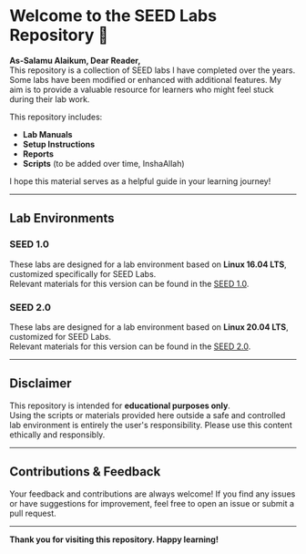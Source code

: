 # Welcome to the SEED Labs Repository 🌟

**As-Salamu Alaikum, Dear Reader,**  
This repository is a collection of SEED labs I have completed over the years. Some labs have been modified or enhanced with additional features. My aim is to provide a valuable resource for learners who might feel stuck during their lab work.  

This repository includes:  
- **Lab Manuals**  
- **Setup Instructions**  
- **Reports**  
- **Scripts** (to be added over time, InshaAllah)

I hope this material serves as a helpful guide in your learning journey!

---

## Lab Environments

### **SEED 1.0**  
These labs are designed for a lab environment based on **Linux 16.04 LTS**, customized specifically for SEED Labs.  
Relevant materials for this version can be found in the [SEED 1.0](https://github.com/cyberseef/SEED-LABS/tree/03627ebdcf13f4328b15d6e12b1a7e3c1468f871/SEED%201.0).

### **SEED 2.0**  
These labs are designed for a lab environment based on **Linux 20.04 LTS**, customized for SEED Labs.  
Relevant materials for this version can be found in the [SEED 2.0](https://github.com/cyberseef/SEED-LABS/tree/03627ebdcf13f4328b15d6e12b1a7e3c1468f871/SEED%202.0).

---

## **Disclaimer**  
This repository is intended for **educational purposes only**.  
Using the scripts or materials provided here outside a safe and controlled lab environment is entirely the user's responsibility. Please use this content ethically and responsibly.

---

## **Contributions & Feedback**  
Your feedback and contributions are always welcome! If you find any issues or have suggestions for improvement, feel free to open an issue or submit a pull request.

---

**Thank you for visiting this repository. Happy learning!**  
